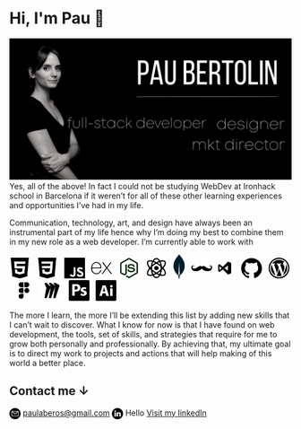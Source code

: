 # Hi, I'm Pau 🖤

<img src="/images/pau-bertolin.png" alt="banner that says Pau Bertolin - full stack developer, actress, marketing director, designer and pau's photo.">
Yes, all of the above! In fact I could not be studying WebDev at Ironhack school in Barcelona if it weren’t for all of these other learning experiences and opportunities I’ve had in my life.

Communication, technology, art, and design have always been an instrumental part of my life hence why I’m doing my best to combine them in my new role as a web developer. I’m currently able to work with 

<a href="#"><img width="37px" src="/images/tools/html-5.png" alt="html5 logo"></a>
&nbsp;
<a href="#"><img width="37px" src="/images/tools/css-3.png" alt="css3 logo"></a>
&nbsp;
<a href="#"><img width="37px" src="/images/tools/js.png" alt="javaScript logo"></a>
&nbsp;
<a href="#"><img width="37px" src="/images/tools/express.png" alt="express js logo"></a>
&nbsp;
<a href="#"><img width="37px" src="/images/tools/node.png" alt="node js logo"></a>
&nbsp;
<a href="#"><img width="37px" src="/images/tools/atom.png" alt="react logo"></a>
&nbsp;
<a href="#"><img width="20px" src="/images/tools/mongoDB.png" alt="mongoDB logo"></a>
&nbsp;
<a href="#"><img width="37px" src="/images/tools/hbs.png" alt="handlebars logo"></a>
<a href="#"><img width="37px" src="/images/tools/visualcode.png" alt="visual studio code logo"></a>
&nbsp;
<a href="#"><img width="37px" src="/images/tools/github.png" alt="github logo"></a>
&nbsp;
<a href="#"><img width="37px" src="/images/tools/wordpress-logo.png" alt="wordpress logo"></a>
&nbsp;
<a href="#"><img width="37px" src="/images/tools/figma.png" alt="figma logo"></a>
&nbsp;
<a href="#"><img width="37px" src="/images/tools/miro.png" alt="miro dashboard logo"></a>
&nbsp;
<a href="#"><img width="37px" src="/images/tools/photoshop.png" alt="adobe photoshop logo"></a>
&nbsp;
<a href="#"><img width="37px" src="/images/tools/ilustrador-adobe.png" alt="adobe illustrator logo"></a>

The more I learn, the more I’ll be extending this list by adding new skills that I can’t wait to discover. What I know for now is that I have found on web development, the tools, set of skills, and strategies that require for me to grow both personally and professionally. 
By achieving that, my ultimate goal is to direct my work to projects and actions that will help making of this world a better place.
## Contact me ↓

<a href="#"><img width="20px" align="center" src="/images/contact-email.png" alt="email icon"></a> paulaberos@gmail.com
<a href="#"><img width="20px" align="center" src="/images/linkedin.png" alt="linkedin logo"></a> 
Hello [Visit my linkedIn](https://pages.github.com/)



